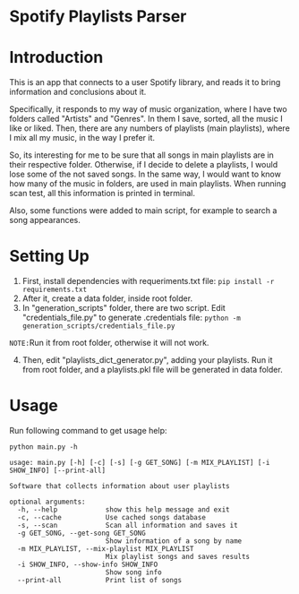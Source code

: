 # Spotify Playlists Parser

# Introduction
This is an app that connects to a user Spotify library, and reads it to bring information and conclusions about it.

Specifically, it responds to my way of music organization, where I have two folders called "Artists" and "Genres". In them I save, sorted, all the music
I like or liked. Then, there are any numbers of playlists (main playlists), where I mix all my music, in the way I prefer it.

So, its interesting for me to be sure that all songs in main playlists are in their respective folder. Otherwise, if I decide to delete a playlists, I would
lose some of the not saved songs. In the same way, I would want to know how many of the music in folders, are used in main playlists.
When running scan test, all this information is printed in terminal.

Also, some functions were added to main script, for example to search a song appearances.

# Setting Up
1. First, install dependencies with requeriments.txt file:
`pip install -r requirements.txt`
2. After it, create a data folder, inside root folder.
3. In "generation_scripts" folder, there are two script. Edit "credentials_file.py" to generate .credentials file:
`python -m generation_scripts/credentials_file.py`

`NOTE:`Run it from root folder, otherwise it will not work.

4. Then, edit "playlists_dict_generator.py", adding your playlists. Run it from root folder, and a playlists.pkl file will be generated in data folder.

# Usage
Run following command to get usage help:

`python main.py -h`

```
usage: main.py [-h] [-c] [-s] [-g GET_SONG] [-m MIX_PLAYLIST] [-i SHOW_INFO] [--print-all]

Software that collects information about user playlists

optional arguments:
  -h, --help            show this help message and exit
  -c, --cache           Use cached songs database
  -s, --scan            Scan all information and saves it
  -g GET_SONG, --get-song GET_SONG
                        Show information of a song by name
  -m MIX_PLAYLIST, --mix-playlist MIX_PLAYLIST
                        Mix playlist songs and saves results
  -i SHOW_INFO, --show-info SHOW_INFO
                        Show song info
  --print-all           Print list of songs
```
